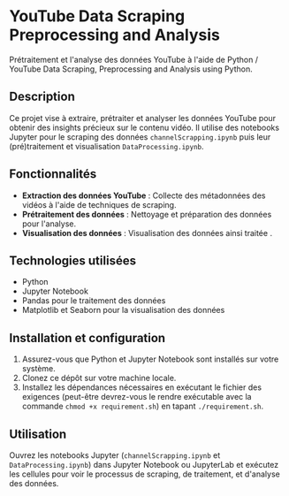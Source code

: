 # YouTube Data Scraping Preprocessing and Analysis
Prétraitement et l'analyse des données YouTube à l'aide de Python / YouTube Data Scraping, Preprocessing and Analysis using Python. 

## Description
Ce projet vise à extraire, prétraiter et analyser les données YouTube pour obtenir des insights précieux sur le contenu vidéo. Il utilise des notebooks Jupyter pour le scraping des données `channelScrapping.ipynb` puis leur (pré)traitement  et visualisation `DataProcessing.ipynb`.

## Fonctionnalités
- **Extraction des données YouTube** : Collecte des métadonnées des vidéos à l'aide de techniques de scraping.
- **Prétraitement des données** : Nettoyage et préparation des données pour l'analyse.
- **Visualisation des données** : Visualisation des données ainsi traitée .

## Technologies utilisées
- Python
- Jupyter Notebook
- Pandas pour le traitement des données
- Matplotlib et Seaborn pour la visualisation des données

## Installation et configuration
1. Assurez-vous que Python et Jupyter Notebook sont installés sur votre système.
2. Clonez ce dépôt sur votre machine locale.
3. Installez les dépendances nécessaires en exécutant le fichier des exigences (peut-être devrez-vous le rendre exécutable avec la commande `chmod +x requirement.sh`) en tapant `./requirement.sh`.

## Utilisation
Ouvrez les notebooks Jupyter (`channelScrapping.ipynb` et `DataProcessing.ipynb`) dans Jupyter Notebook ou JupyterLab et exécutez les cellules pour voir le processus de scraping, de traitement, et d'analyse des données.

